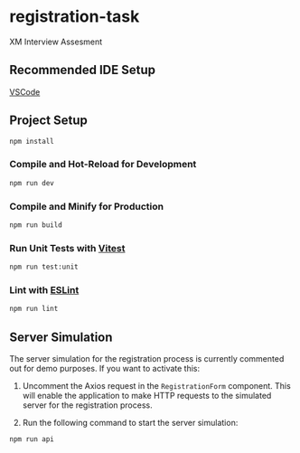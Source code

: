 # registration-task

XM Interview Assesment

## Recommended IDE Setup

[VSCode](https://code.visualstudio.com/)

## Project Setup

```sh
npm install
```

### Compile and Hot-Reload for Development

```sh
npm run dev
```

### Compile and Minify for Production

```sh
npm run build
```

### Run Unit Tests with [Vitest](https://vitest.dev/)

```sh
npm run test:unit
```

### Lint with [ESLint](https://eslint.org/)

```sh
npm run lint
```

## Server Simulation

The server simulation for the registration process is currently commented out for demo purposes. If you want to activate this:

1. Uncomment the Axios request in the `RegistrationForm` component. This will enable the application to make HTTP requests to the simulated server for the registration process.

2. Run the following command to start the server simulation:

```sh
npm run api
```
